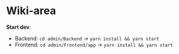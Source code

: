 # Wiki-area

**Start dev**:
- Backend: `cd admin/Backend` -> `yarn install && yarn start`
- Frontend: `cd admin/Frontend/app` -> `yarn install && yarn start`